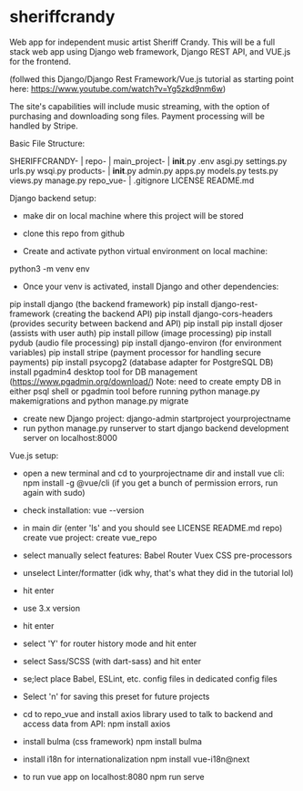 # sheriffcrandy
Web app for independent music artist Sheriff Crandy. This will be a full stack web app using Django web framework, Django REST API, and VUE.js for the frontend.

(follwed this Django/Django Rest Framework/Vue.js tutorial as starting point here: https://www.youtube.com/watch?v=Yg5zkd9nm6w)

The site's capabilities will include music streaming, with the option of purchasing and downloading song files. Payment processing will be handled by Stripe.

Basic File Structure:

SHERIFFCRANDY-
            |
            repo-
                |
                main_project-
                            |
                            __init__.py
                            .env
                            asgi.py
                            settings.py
                            urls.py
                            wsqi.py
                products-
                        |
                        __init__.py
                        admin.py
                        apps.py
                        models.py
                        tests.py
                        views.py
                manage.py
            repo_vue-
                    |
                    .gitignore
                    LICENSE
                    README.md


Django backend setup:
- make dir on local machine where this project will be stored

- clone this repo from github

- Create and activate python virtual environment on local machine: 

python3 -m venv env

- Once your venv is activated, install Django and other dependencies:

pip install django (the backend framework)
pip install django-rest-framework (creating the backend API)
pip install django-cors-headers (provides security between backend and API)
pip install pip install djoser (assists with user auth)
pip install pillow (image processing)
pip install pydub (audio file processing)
pip install django-environ (for environment variables)
pip install stripe (payment processor for handling secure payments)
pip install psycopg2 (database adapter for PostgreSQL DB)
install pgadmin4 desktop tool for DB management (https://www.pgadmin.org/download/)
Note: need to create empty DB in either psql shell or pgadmin tool before running python manage.py makemigrations and python manage.py migrate
- create new Django project:
django-admin startproject yourprojectname
- run python manage.py runserver to start django backend development server on localhost:8000


Vue.js setup:

- open a new terminal and cd to yourprojectname dir and install vue cli:
npm install -g @vue/cli (if you get a bunch of permission errors, run again with sudo)
- check installation:
vue --version

- in main dir (enter 'ls' and you should see LICENSE  README.md  repo) create vue project:
create vue_repo
- select manually select features:
Babel
Router
Vuex
CSS pre-processors
- unselect Linter/formatter (idk why, that's what they did in the tutorial lol)
- hit enter
- use 3.x version
- hit enter
- select 'Y' for router history mode and hit enter
- select Sass/SCSS (with dart-sass) and hit enter
- se;lect place Babel, ESLint, etc. config files in dedicated config files
- Select 'n' for saving this preset for future projects
- cd to repo_vue and install axios library used to talk to backend and access data from API:
npm install axios
- install bulma (css framework)
npm install bulma
- install i18n for internationalization
npm install vue-i18n@next

- to run vue app on localhost:8080 
npm run serve